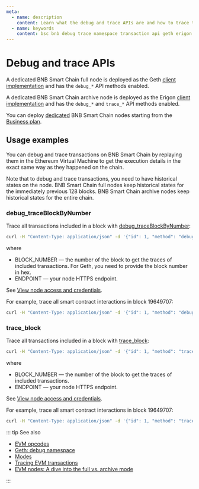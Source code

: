 ```yaml
---
meta:
  - name: description
    content: Learn what the debug and trace APIs are and how to trace transactions on BNB Smart Chain.
  - name: keywords
    content: bsc bnb debug trace namespace transaction api geth erigon
---
```


# Debug and trace APIs

A dedicated BNB Smart Chain full node is deployed as the Geth [client implementation](/operations/ethereum/clients) and has the `debug_*` API methods enabled.

A dedicated BNB Smart Chain archive node is deployed as the Erigon [client implementation](/operations/ethereum/clients) and has the  `debug_*` and `trace_*` API methods enabled.

You can deploy [dedicated](/glossary/dedicated-node) BNB Smart Chain nodes starting from the <a href="https://chainstack.com/pricing/" target="_blank">Business plan</a>.

## Usage examples

You can debug and trace transactions on BNB Smart Chain by replaying them in the Ethereum Virtual Machine to get the execution details in the exact same way as they happened on the chain.

Note that to debug and trace transactions, you need to have historical states on the node. BNB Smart Chain full nodes keep historical states for the immediately previous 128 blocks. BNB Smart Chain archive nodes keep historical states for the entire chain.

### debug_traceBlockByNumber

Trace all transactions included in a block with [debug_traceBlockByNumber](https://geth.ethereum.org/docs/rpc/ns-debug#debug_traceblockbynumber):

``` sh
curl -H "Content-Type: application/json" -d '{"id": 1, "method": "debug_traceBlockByNumber", "params": ["BLOCK_NUMBER", {"tracer": "callTracer"}]}' ENDPOINT
```

where

* BLOCK_NUMBER — the number of the block to get the traces of included transactions. For Geth, you need to provide the block number in hex.
* ENDPOINT — your node HTTPS endpoint.

See [View node access and credentials](/platform/view-node-access-and-credentials).

For example, trace all smart contract interactions in block 19649707:

``` sh
curl -H "Content-Type: application/json" -d '{"id": 1, "method": "debug_traceBlockByNumber", "params": ["19649707", {"tracer": "callTracer"}]}' https://nd-123-456-789.p2pify.com/3c6e0b8a9c15224a8228b9a98ca1531d
```

### trace_block

Trace all transactions included in a block with [trace_block](https://openethereum.github.io/JSONRPC-trace-module#trace_block):

``` sh
curl -H "Content-Type: application/json" -d '{"id": 1, "method": "trace_block", "params": ["BLOCK_NUMBER"]}' ENDPOINT
```

where

* BLOCK_NUMBER — the number of the block to get the traces of included transactions.
* ENDPOINT — your node HTTPS endpoint.

See [View node access and credentials](/platform/view-node-access-and-credentials).

For example, trace all smart contract interactions in block 19649707:

``` sh
curl -H "Content-Type: application/json" -d '{"id": 1, "method": "trace_transaction", "params": ["0xb6e4eaeb09731a948a305c2dafdbb41093fb8f9a3625bfa5bd4ca66f654ba695"]}' https://nd-123-456-789.p2pify.com/3c6e0b8a9c15224a8228b9a98ca1531d
```

::: tip See also

* [EVM opcodes](https://ethereum.org/en/developers/docs/evm/opcodes)
* [Geth: debug namespace](https://geth.ethereum.org/docs/rpc/ns-debug)
* [Modes](/operations/bsc/modes)
* <a href="https://support.chainstack.com/hc/en-us/articles/900003400806-Tracing-EVM-transactions" target="_blank">Tracing EVM transactions</a>
* <a href="https://chainstack.com/evm-nodes-a-dive-into-the-full-vs-archive-mode/" target="_blank">EVM nodes: A dive into the full vs. archive mode </a>

:::
